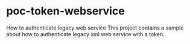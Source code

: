 # poc-token-webservice
How to authenticate legacy web service
This project contains a sample about how to authenticate legacy xml web service with a token.

